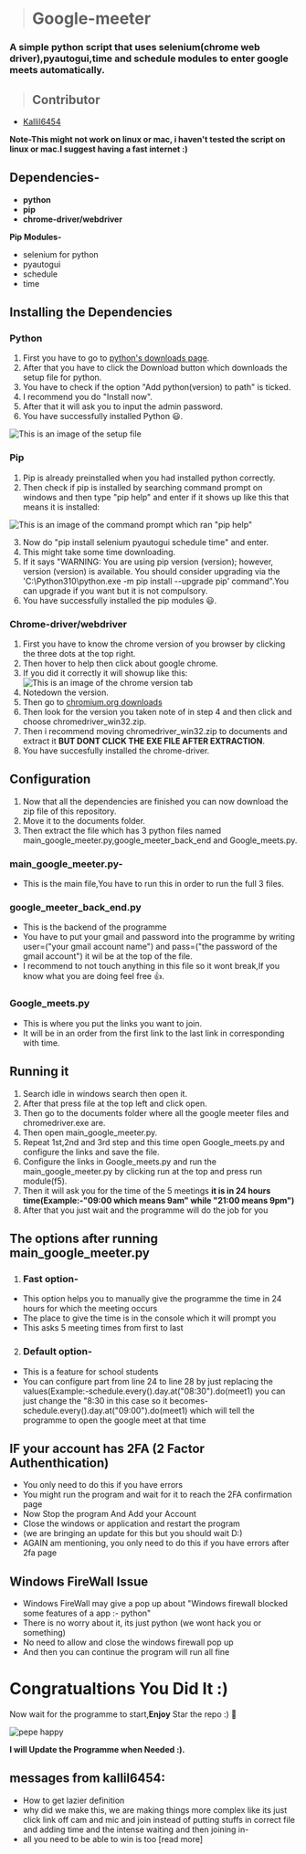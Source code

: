 > # **Google-meeter**
### A simple python script that uses selenium(chrome web driver),pyautogui,time and schedule modules to enter google meets automatically.

> ## **Contributor**
- [Kallil6454](https://github.com/Kallil6454)

**Note-This might not work on linux or mac, i haven't tested the script on linux or mac.I suggest having a fast internet :)**

## Dependencies- <br />
- **python** <br />
- **pip** <br />
- **chrome-driver/webdriver**

**Pip Modules-** <br />
- selenium for python <br />
- pyautogui <br />
- schedule <br />
- time <br />

## Installing the Dependencies

### **Python**
1. First you have to go to [python's downloads page](https://www.python.org/downloads/).
2. After that you have to click the Download button which downloads the setup file for python.
3. You have to check if the option "Add python(version) to path" is ticked.
4. I recommend you do "Install now".
5. After that it will ask you to input the admin password.
6. You have successfully installed Python 😃.

![This is an image of the setup file](https://docs.python.org/3/_images/win_installer.png)

### **Pip**
1. Pip is already preinstalled when you had installed python correctly.
2. Then check if pip is installed by searching command prompt on windows and then type "pip help" and enter if it shows up like this that means it is installed:

![This is an image of the command prompt which ran "pip help"](https://phoenixnap.com/kb/wp-content/uploads/2021/06/pip-help-command.png)

3. Now do "pip install selenium pyautogui schedule time" and enter.
4. This might take some time downloading.
5. If it says "WARNING: You are using pip version (version); however, version (version) is available.
You should consider upgrading via the 'C:\Python310\python.exe -m pip install --upgrade pip' command".You can upgrade if you want but it is not compulsory.
6. You have successfully installed the pip modules 😃.

### **Chrome-driver/webdriver**
1. First you have to know the chrome version of you browser by clicking the three dots at the top right.
2. Then hover to help then click about google chrome.
3. If you did it correctly it will showup like this:
![This is an image of the chrome version tab](https://help.zenplanner.com/hc/article_attachments/360035466734/_a060ae9af573af5904eddb579d47c870__Image_2019-05-22_at_8.03.00_AM.png)
4. Notedown the version.
5. Then go to [chromium.org downloads](https://chromedriver.chromium.org/downloads)
6. Then look for the version you taken note of in step 4 and then click and choose chromedriver_win32.zip.
7. Then i recommend moving chromedriver_win32.zip to documents and extract it **BUT DONT CLICK THE EXE FILE AFTER EXTRACTION**.
8. You have succesfully installed the chrome-driver.

## Configuration
1. Now that all the dependencies are finished you can now download the zip file of this repository.
2. Move it to the documents folder.
3. Then extract the file which has 3 python files named main_google_meeter.py,google_meeter_back_end and Google_meets.py.

### main_google_meeter.py-
- This is the main file,You have to run this in order to run the full 3 files.

### google_meeter_back_end.py
- This is the backend of the programme
- You have to put your gmail and password into the programme by writing user=("your gmail account name") and pass=("the password of the gmail account") it wil be at the top of the file.
- I recommend to not touch anything in this file so it wont break,If you know what you are doing feel free 👍.

### Google_meets.py
- This is where you put the links you want to join.
- It will be in an order from the first link to the last link in corresponding with time.

## Running it
1. Search idle in windows search then open it.
2. After that press file at the top left and click open.
3. Then go to the documents folder where all the google meeter files and chromedriver.exe are.
4. Then open main_google_meeter.py.
5. Repeat 1st,2nd and 3rd step and this time open Google_meets.py and configure the links and save the file.
6. Configure the links in Google_meets.py and run the main_google_meeter.py by clicking run at the top and press run module(f5).
7. Then it will ask you for the time of the 5 meetings **it is in 24 hours time(Example:-"09:00 which means 9am" while "21:00 means 9pm")**
9. After that you just wait and the programme will do the job for you

## **The options after running main_google_meeter.py**
1. ### Fast option-
- This option helps you to manually give the programme the time in 24 hours for which the meeting occurs
- The place to give the time is in the console which it will prompt you
- This asks 5 meeting times from first to last
2. ### Default option-
- This is a feature for school students 
- You can configure part from line 24 to line 28 by just replacing the values(Example:-schedule.every().day.at("08:30").do(meet1) you can just change the "8:30 in this case so it becomes-schedule.every().day.at("09:00").do(meet1) which will tell the programme to open the google meet at that time

## IF your account has 2FA (2 Factor Authenthication)
- You only need to do this if you have errors
- You might run the program and wait for it to reach the 2FA confirmation page
- Now Stop the program And Add your Account 
- Close the windows or application and restart the program
- (we are bringing an update for this but you should wait D:)
- AGAIN am mentioning, you only need to do this if you have errors after 2fa page
## Windows FireWall Issue
- Windows FireWall may give a pop up about "Windows firewall blocked some features of a app :- python" 
- There is no worry about it, its just python (we wont hack you or something)
- No need to allow and close the windows firewall pop up
- And then you can continue the program will run all fine 
# Congratualtions You Did It :) 
Now wait for the programme to start,**Enjoy**
Star the repo :) 🌠

![pepe happy](https://i.kym-cdn.com/photos/images/original/002/122/095/1b8.png)

**I will Update the Programme when Needed :).**

## messages from kallil6454:
- How to get lazier definition
- why did we make this, we are making things more complex like its just click link off cam and mic and join instead of putting stuffs in correct file and adding time and the intense waiting and then joining in- 
- all you need to be able to win is too [read more]
